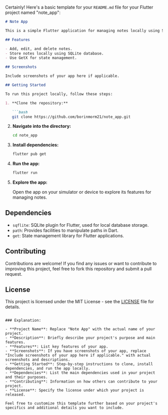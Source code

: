Certainly! Here's a basic template for your `README.md` file for your Flutter project named "note_app":

```markdown
# Note App

This is a simple Flutter application for managing notes locally using SQLite database with `sqflite` and state management with `GetX`.

## Features

- Add, edit, and delete notes.
- Store notes locally using SQLite database.
- Use GetX for state management.

## Screenshots

Include screenshots of your app here if applicable.

## Getting Started

To run this project locally, follow these steps:

1. **Clone the repository:**

   ```bash
   git clone https://github.com/borinmorm21/note_app.git
   ```

2. **Navigate into the directory:**

   ```bash
   cd note_app
   ```

3. **Install dependencies:**

   ```bash
   flutter pub get
   ```

4. **Run the app:**

   ```bash
   flutter run
   ```

5. **Explore the app:**

   Open the app on your simulator or device to explore its features for managing notes.

## Dependencies

- `sqflite`: SQLite plugin for Flutter, used for local database storage.
- `path`: Provides facilities to manipulate paths in Dart.
- `get`: State management library for Flutter applications.

## Contributing

Contributions are welcome! If you find any issues or want to contribute to improving this project, feel free to fork this repository and submit a pull request. 

## License

This project is licensed under the MIT License - see the [LICENSE](LICENSE) file for details.
```

### Explanation:

- **Project Name**: Replace "Note App" with the actual name of your project.
- **Description**: Briefly describe your project's purpose and main features.
- **Features**: List key features of your app.
- **Screenshots**: If you have screenshots of your app, replace "Include screenshots of your app here if applicable." with actual screenshots and descriptions.
- **Getting Started**: Step-by-step instructions to clone, install dependencies, and run the app locally.
- **Dependencies**: List the main dependencies used in your project and their purposes.
- **Contributing**: Information on how others can contribute to your project.
- **License**: Specify the license under which your project is released.

Feel free to customize this template further based on your project's specifics and additional details you want to include.